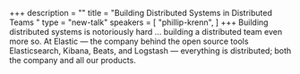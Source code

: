 +++
description = ""
title = "Building Distributed Systems in Distributed Teams  "
type = "new-talk"
speakers = [
        "phillip-krenn",
]
+++
Building distributed systems is notoriously hard … building a distributed team even more so. At Elastic — the company behind the open source tools Elasticsearch, Kibana, Beats, and Logstash — everything is distributed; both the company and all our products.